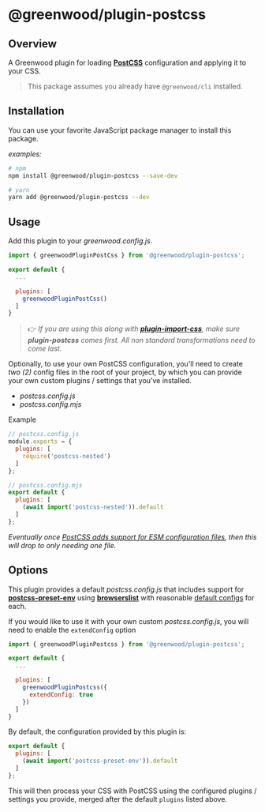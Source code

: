 # @greenwood/plugin-postcss

## Overview
A Greenwood plugin for loading [**PostCSS**](https://postcss.org/) configuration and applying it to your CSS.

> This package assumes you already have `@greenwood/cli` installed.

## Installation
You can use your favorite JavaScript package manager to install this package.

_examples:_
```bash
# npm
npm install @greenwood/plugin-postcss --save-dev

# yarn
yarn add @greenwood/plugin-postcss --dev
```

## Usage
Add this plugin to your _greenwood.config.js_.

```javascript
import { greenwoodPluginPostCss } from '@greenwood/plugin-postcss';

export default {
  ...

  plugins: [
    greenwoodPluginPostCss()
  ]
}
```

> 👉 _If you are using this along with [**plugin-import-css**](https://github.com/ProjectEvergreen/greenwood/tree/master/packages/plugin-import-css), make sure **plugin-postcss** comes first.  All non standard transformations need to come last._

Optionally, to use your own PostCSS configuration, you'll need to create _two (2)_ config files in the root of your project, by which you can provide your own custom plugins / settings that you've installed.
- _postcss.config.js_
- _postcss.config.mjs_

Example
```javascript
// postcss.config.js
module.exports = {
  plugins: [
    require('postcss-nested')
  ]
};

// postcss.config.mjs
export default {
  plugins: [
    (await import('postcss-nested')).default
  ]
};
```

_Eventually once [PostCSS adds support for ESM configuration files](https://github.com/postcss/postcss-cli/issues/387), then this will drop to only needing one file._

## Options
This plugin provides a default _postcss.config.js_ that includes support for [**postcss-preset-env**](https://github.com/csstools/postcss-preset-env) using [**browserslist**](https://github.com/browserslist/browserslist) with reasonable [default configs](https://github.com/ProjectEvergreen/greenwood/tree/master/packages/plugin-postcss/src/) for each.

If you would like to use it with your own custom _postcss.config.js_, you will need to enable the `extendConfig` option
```js
import { greenwoodPluginPostcss } from '@greenwood/plugin-postcss';

export default {
  ...

  plugins: [
    greenwoodPluginPostcss({
      extendConfig: true
    })
  ]
}
```

By default, the configuration provided by this plugin is:
```javascript
export default {
  plugins: [
    (await import('postcss-preset-env')).default
  ]
};
```

This will then process your CSS with PostCSS using the configured plugins / settings you provide, merged after the default `plugins` listed above.